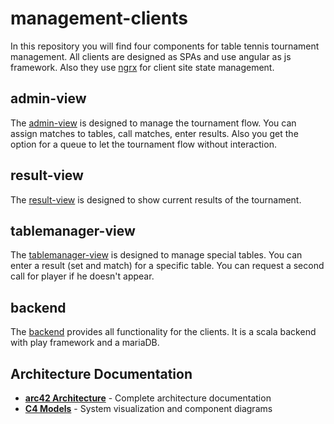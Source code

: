 # management-clients

In this repository you will find four components for table tennis tournament management. All clients are designed as SPAs and use angular as js framework. Also they use [ngrx](https://ngrx.io/) for client site state management.

## admin-view

The [admin-view](./admin-view/README.md) is designed to manage the tournament flow. You can assign matches to tables, call matches, enter results. Also you get the option for a queue to let the tournament flow without interaction.

## result-view

The [result-view](./result-view/README.md) is designed to show current results of the tournament.

## tablemanager-view

The [tablemanager-view](./tablemanager-view/README.md) is designed to manage special tables. You can enter a result (set and match) for a specific table. You can request a second call for player if he doesn't appear.

## backend

The [backend](./backend/README.md) provides all functionality for the clients. It is a scala backend with play framework and a mariaDB.

## Architecture Documentation

- **[arc42 Architecture](./docs/arc42/architecture.adoc)** - Complete architecture documentation
- **[C4 Models](./docs/arc42/c4-models.adoc)** - System visualization and component diagrams
